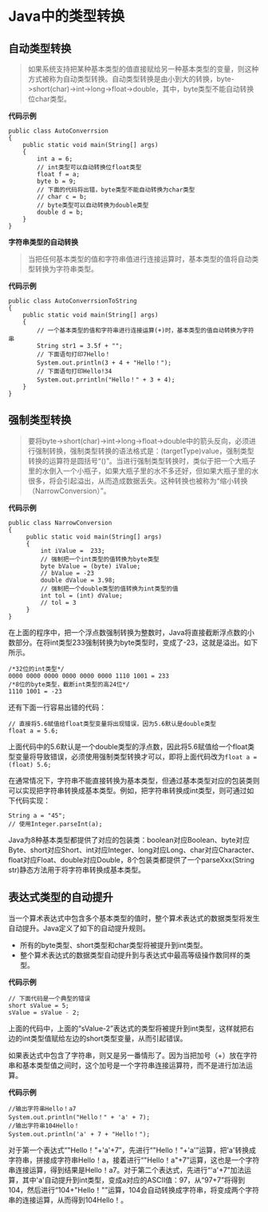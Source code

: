 # Java中的类型转换

## 自动类型转换
> 如果系统支持把某种基本类型的值直接赋给另一种基本类型的变量，则这种方式被称为自动类型转换。自动类型转换是由小到大的转换，byte->short(char)->int->long->float->double，其中，byte类型不能自动转换位char类型。

**代码示例**
```
public class AutoConverrsion
{
    public static void main(String[] args)
    {
        int a = 6;
        // int类型可以自动转换位float类型
        float f = a;
        byte b = 9;
        // 下面的代码将出错，byte类型不能自动转换为char类型
        // char c = b;
        // byte类型可以自动转换为double类型
        double d = b;
    }
}
```
**字符串类型的自动转换**
> 当把任何基本类型的值和字符串值进行连接运算时，基本类型的值将自动类型转换为字符串类型。

**代码示例**
```
public class AutoConverrsionToString
{
    public static void main(String[] args)
    {
        // 一个基本类型的值和字符串进行连接运算(+)时，基本类型的值自动转换为字符串
        String str1 = 3.5f + "";
        // 下面语句打印7Hello！
        System.out.println(3 + 4 + "Hello！");
        // 下面语句打印Hello!34
        System.out.prrintln("Hello！" + 3 + 4);
    }
}
```
## 强制类型转换
> 要将byte->short(char)->int->long->float->double中的箭头反向，必须进行强制转换，强制类型转换的语法格式是：(targetType)value，强制类型转换的运算符是圆括号“()”。当进行强制类型转换时，类似于把一个大瓶子里的水倒入一个小瓶子，如果大瓶子里的水不多还好，但如果大瓶子里的水很多，将会引起溢出，从而造成数据丢失。这种转换也被称为“缩小转换（NarrowConversion）”。

**代码示例**
```
public class NarrowConversion
{
     public static void main(String[] args)
     {
         int iValue =  233;
         // 强制把一个int类型的值转换为byte类型
         byte bValue = (byte) iValue;
         // bValue = -23
         double dValue = 3.98;
         // 强制把一个double类型的值转换为int类型的值
         int tol = (int) dValue;
         // tol = 3
     }
}
```
在上面的程序中，把一个浮点数强制转换为整数时，Java将直接截断浮点数的小数部分。在将int类型233强制转换为byte类型时，变成了-23，这就是溢出。如下所示。
```
/*32位的int类型*/
0000 0000 0000 0000 0000 0000 1110 1001 = 233
/*8位的byte类型，截断int类型的高24位*/
1110 1001 = -23
```
还有下面一行容易出错的代码：
```
// 直接将5.6赋值给float类型变量将出现错误，因为5.6默认是double类型
float a = 5.6;
```
上面代码中的5.6默认是一个double类型的浮点数，因此将5.6赋值给一个float类型变量将导致错误，必须使用强制类型转换才可以，即将上面代码改为`float a = (float) 5.6;`

在通常情况下，字符串不能直接转换为基本类型，但通过基本类型对应的包装类则可以实现把字符串转换成基本类型。例如，把字符串转换成int类型，则可通过如下代码实现：
```
String a = "45";
// 使用Integer.parseInt(a);
```
Java为8种基本类型都提供了对应的包装类：boolean对应Boolean、byte对应Byte、short对应Short、int对应Integer、long对应Long、char对应Character、float对应Float、double对应Double，8个包装类都提供了一个parseXxx(String str)静态方法用于将字符串转换成基本类型。

## 表达式类型的自动提升
当一个算术表达式中包含多个基本类型的值时，整个算术表达式的数据类型将发生自动提升。Java定义了如下的自动提升规则。
* 所有的byte类型、short类型和char类型将被提升到int类型。
* 整个算术表达式的数据类型自动提升到与表达式中最高等级操作数同样的类型。
  
**代码示例**
```
// 下面代码是一个典型的错误
short sValue = 5;
sValue = sValue - 2;
```
上面的代码中，上面的“sValue-2”表达式的类型将被提升到int类型，这样就把右边的int类型值赋给左边的short类型变量，从而引起错误。

如果表达式中包含了字符串，则又是另一番情形了。因为当把加号（+）放在字符串和基本类型值之间时，这个加号是一个字符串连接运算符，而不是进行加法运算。

**代码示例**
```
//输出字符串Hello！a7
System.out.println("Hello！" + 'a' + 7);
//输出字符串104Hello！
System.out.println('a' + 7 + "Hello！");
```
对于第一个表达式“"Hello！"+'a'+7”，先进行“"Hello！"+'a'”运算，把'a'转换成字符串，拼接成字符串Hello！a，接着进行“"Hello！a"+7”运算，这也是一个字符串连接运算，得到结果是Hello！a7。对于第二个表达式，先进行“'a'+7”加法运算，其中'a'自动提升到int类型，变成a对应的ASCII值：97，从“97+7”将得到104，然后进行“104+"Hello！"”运算，104会自动转换成字符串，将变成两个字符串的连接运算，从而得到104Hello！。